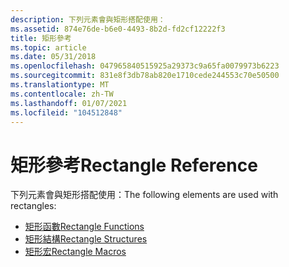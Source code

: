 ```yaml
---
description: 下列元素會與矩形搭配使用：
ms.assetid: 874e76de-b6e0-4493-8b2d-fd2cf12222f3
title: 矩形參考
ms.topic: article
ms.date: 05/31/2018
ms.openlocfilehash: 047965840515925a29373c9a65fa0079973b6223
ms.sourcegitcommit: 831e8f3db78ab820e1710cede244553c70e50500
ms.translationtype: MT
ms.contentlocale: zh-TW
ms.lasthandoff: 01/07/2021
ms.locfileid: "104512848"
---
```

# <a name="rectangle-reference"></a><span data-ttu-id="fde7f-103">矩形參考</span><span class="sxs-lookup"><span data-stu-id="fde7f-103">Rectangle Reference</span></span>

<span data-ttu-id="fde7f-104">下列元素會與矩形搭配使用：</span><span class="sxs-lookup"><span data-stu-id="fde7f-104">The following elements are used with rectangles:</span></span>

-   [<span data-ttu-id="fde7f-105">矩形函數</span><span class="sxs-lookup"><span data-stu-id="fde7f-105">Rectangle Functions</span></span>](rectangle-functions.md)
-   [<span data-ttu-id="fde7f-106">矩形結構</span><span class="sxs-lookup"><span data-stu-id="fde7f-106">Rectangle Structures</span></span>](rectangle-structures.md)
-   [<span data-ttu-id="fde7f-107">矩形宏</span><span class="sxs-lookup"><span data-stu-id="fde7f-107">Rectangle Macros</span></span>](rectangle-macros.md)

 

 



